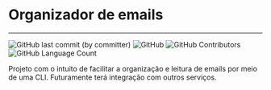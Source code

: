 # Organizador de emails

---
![GitHub last commit (by committer)](https://img.shields.io/github/last-commit/Lyarkh/Organizador_Emails)
![GitHub](https://img.shields.io/github/license/Lyarkh/Organizador_Emails)
<img alt="GitHub Contributors" src="https://img.shields.io/github/contributors/Lyarkh/Organizador_Emails" />
<img alt="" src="https://img.shields.io/github/repo-size/Lyarkh/Organizador_Emails" />
<img alt="GitHub Language Count" src="https://img.shields.io/github/languages/count/Lyarkh/Organizador_Emails" />


Projeto com o intuito de facilitar a organização e leitura de emails por meio de uma CLI.
Futuramente terá integração com outros serviços.
